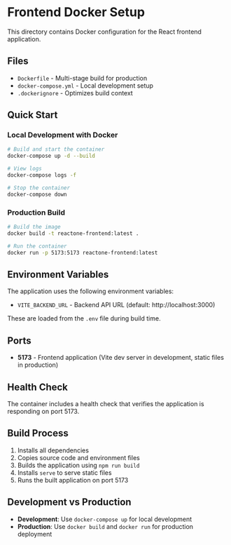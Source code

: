 # Frontend Docker Setup

This directory contains Docker configuration for the React frontend application.

## Files

- `Dockerfile` - Multi-stage build for production
- `docker-compose.yml` - Local development setup
- `.dockerignore` - Optimizes build context

## Quick Start

### Local Development with Docker

```bash
# Build and start the container
docker-compose up -d --build

# View logs
docker-compose logs -f

# Stop the container
docker-compose down
```

### Production Build

```bash
# Build the image
docker build -t reactone-frontend:latest .

# Run the container
docker run -p 5173:5173 reactone-frontend:latest
```

## Environment Variables

The application uses the following environment variables:

- `VITE_BACKEND_URL` - Backend API URL (default: http://localhost:3000)

These are loaded from the `.env` file during build time.

## Ports

- **5173** - Frontend application (Vite dev server in development, static files in production)

## Health Check

The container includes a health check that verifies the application is responding on port 5173.

## Build Process

1. Installs all dependencies
2. Copies source code and environment files
3. Builds the application using `npm run build`
4. Installs `serve` to serve static files
5. Runs the built application on port 5173

## Development vs Production

- **Development**: Use `docker-compose up` for local development
- **Production**: Use `docker build` and `docker run` for production deployment 